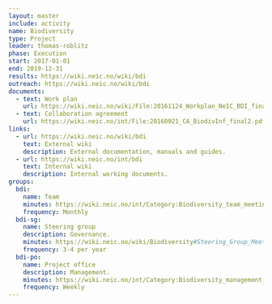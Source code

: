 ```yaml
---
layout: master
include: activity
name: Biodiversity
type: Project
leader: thomas-roblitz
phase: Execution
start: 2017-01-01
end: 2019-12-31
results: https://wiki.neic.no/wiki/bdi
outreach: https://wiki.neic.no/wiki/bdi
documents:
  - text: Work plan
    url: https://wiki.neic.no/wiki/File:20161124_Workplan_NeIC_BDI_final.pdf
  - text: Collaboration agreement
    url: https://wiki.neic.no/int/File:20160921_CA_BiodivInf_final2.pdf
links:
  - url: https://wiki.neic.no/wiki/bdi
    text: External wiki
    description: External documentation, manuals and guides.
  - url: https://wiki.neic.no/int/bdi
    text: Internal wiki
    description: Internal working documents.
groups:
  bdi:
    name: Team
    minutes: https://wiki.neic.no/int/Category:Biodiversity_team_meetings
    frequency: Monthly
  bdi-sg:
    name: Steering group
    description: Governance.
    minutes: https://wiki.neic.no/wiki/Biodiversity#Steering_Group_Meetings
    frequency: 3-4 per year
  bdi-po:
    name: Project office
    description: Management.
    minutes: https://wiki.neic.no/int/Category:Biodiversity_management_meetings
    frequency: Weekly
---
```


